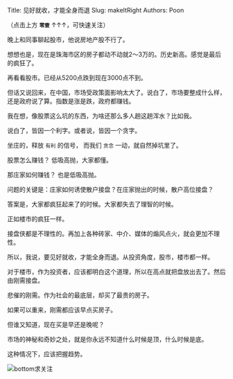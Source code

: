 Title: 见好就收，才能全身而退
Slug: makeItRight
Authors: Poon

（点击上方 **`零壹`** ↑↑↑，可快速关注）

晚上和同事聊起股市，他说房地产股不行了。

想想也是，现在是珠海市区的房子都动不动就2～3万的。历史新高。感觉是最后的疯狂了。

再看看股市。已经从5200点跌到现在3000点不到。

但话又说回来，在中国，市场受政策面影响太大了。说白了，市场要整成什么样，还是政府说了算。指数是涨是跌，政府都赚钱。

我在想，像股票这么坑的东西，为啥还那么多人趟这趟浑水？比如我。

说白了，皆因一个利字。或者说，皆因一个贪字。

坐庄的，释放 `有利` 的信号， 而我们 `贪念` 一动，就自然掉坑里了。

股票怎么赚钱？ 低吸高抛，大家都懂。

那庄家如何赚钱？ 也是低吸高抛。 

问题的关键是：庄家如何诱使散户接盘？在庄家抛出的时候，散户高位接盘？

答案是，大家都疯狂起来了的时候。大家都失去了理智的时候。

正如楼市的疯狂一样。

接盘侠都是不理性的。再加上各种砖家、中介、媒体的煽风点火，就会更加不理性。

所以，我说，要见好就收，才能全身而退。从投资角度，股市，楼市都一样。

对于楼市，作为投资者，应该都明白这个道理，所以在高点就把盘放出去了。然后由刚需接盘。

悲催的刚需。作为社会的最底层，却买了最贵的房子。

如果可以重来，刚需都应该早点买房子。

但谁又知道，现在买是早还是晚呢？

市场的神秘和奇妙之处，就是你永远不知道什么时候是顶，什么时候是底。

这种情况下，应该把握趋势。

![bottom求关注](https://mmbiz.qlogo.cn/mmbiz/4nvtcdfOq5YlCGvb34PQjdBC22yOGTOBVC52yRcjkVicxnJ7YcWXQulc8icUB124wxprq0nY4ULiaZffT4P5AGLcg/0?wx_fmt=png)

